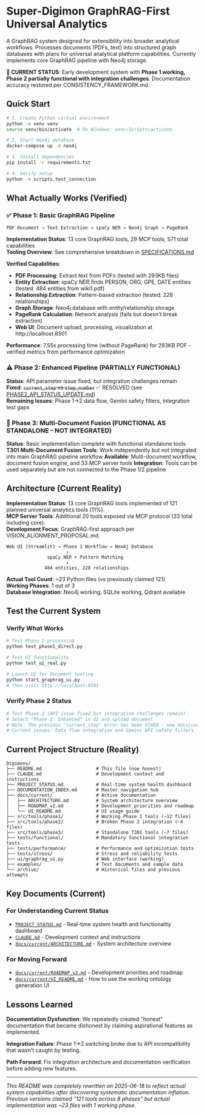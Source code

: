 # Super-Digimon GraphRAG-First Universal Analytics

A GraphRAG system designed for extensibility into broader analytical workflows. Processes documents (PDFs, text) into structured graph databases with plans for universal analytical platform capabilities. Currently implements core GraphRAG pipeline with Neo4j storage.

**🚨 CURRENT STATUS**: Early development system with **Phase 1 working, Phase 2 partially functional with integration challenges**. Documentation accuracy restored per CONSISTENCY_FRAMEWORK.md.

## Quick Start

```bash
# 1. Create Python virtual environment
python -m venv venv
source venv/bin/activate  # On Windows: venv\Scripts\activate

# 2. Start Neo4j database
docker-compose up -d neo4j

# 3. Install dependencies
pip install -r requirements.txt

# 4. Verify setup
python -m scripts.test_connection
```

## What Actually Works (Verified)

### ✅ Phase 1: Basic GraphRAG Pipeline
```
PDF Document → Text Extraction → spaCy NER → Neo4j Graph → PageRank
```

**Implementation Status**: 13 core GraphRAG tools, 29 MCP tools, 571 total capabilities  
**Tooling Overview**: See comprehensive breakdown in [SPECIFICATIONS.md](docs/core/SPECIFICATIONS.md)

**Verified Capabilities**:
- **PDF Processing**: Extract text from PDFs (tested with 293KB files)
- **Entity Extraction**: spaCy NER finds PERSON, ORG, GPE, DATE entities (tested: 484 entities from wiki1.pdf)
- **Relationship Extraction**: Pattern-based extraction (tested: 228 relationships)
- **Graph Storage**: Neo4j database with entity/relationship storage
- **PageRank Calculation**: Network analysis (fails but doesn't break extraction)
- **Web UI**: Document upload, processing, visualization at http://localhost:8501

**Performance**: 7.55s processing time (without PageRank) for 293KB PDF - verified metrics from performance optimization

### ⚠️ Phase 2: Enhanced Pipeline (PARTIALLY FUNCTIONAL)
**Status**: API parameter issue fixed, but integration challenges remain  
**Fixed**: ~~`current_step` vs `step_number`~~ ✅ RESOLVED (see [PHASE2_API_STATUS_UPDATE.md](docs/current/PHASE2_API_STATUS_UPDATE.md))  
**Remaining Issues**: Phase 1→2 data flow, Gemini safety filters, integration test gaps

### 🔧 Phase 3: Multi-Document Fusion (FUNCTIONAL AS STANDALONE - NOT INTEGRATED)
**Status**: Basic implementation complete with functional standalone tools
**T301 Multi-Document Fusion Tools**: Work independently but not integrated into main GraphRAG pipeline workflow
**Available**: Multi-document workflow, document fusion engine, and 33 MCP server tools
**Integration**: Tools can be used separately but are not connected to the Phase 1/2 pipeline

## Architecture (Current Reality)

**Implementation Status**: 13 core GraphRAG tools implemented of 121 planned universal analytics tools (11%).  
**MCP Server Tools**: Additional 20 tools exposed via MCP protocol (33 total including core).  
**Development Focus**: GraphRAG-first approach per VISION_ALIGNMENT_PROPOSAL.md.

```
Web UI (Streamlit) → Phase 1 Workflow → Neo4j Database
                      ↓
               spaCy NER + Pattern Matching
                      ↓
              484 entities, 228 relationships
```

**Actual Tool Count**: ~23 Python files (vs previously claimed 121)  
**Working Phases**: 1 out of 3  
**Database Integration**: Neo4j working, SQLite working, Qdrant available

## Test the Current System

### Verify What Works
```bash
# Test Phase 1 processing
python test_phase1_direct.py

# Test UI functionality  
python test_ui_real.py

# Launch UI for document testing
python start_graphrag_ui.py
# Then visit http://localhost:8501
```

### Verify Phase 2 Status
```bash
# Test Phase 2 (API issue fixed but integration challenges remain)
# Select "Phase 2: Enhanced" in UI and upload document
# Note: The previous 'current_step' error has been FIXED - see docs/current/PHASE2_API_STATUS_UPDATE.md
# Current issues: Data flow integration and Gemini API safety filters
```

## Current Project Structure (Reality)

```
Digimons/
├── README.md                    # This file (now honest)
├── CLAUDE.md                    # Development context and instructions
├── PROJECT_STATUS.md            # Real-time system health dashboard
├── DOCUMENTATION_INDEX.md       # Master navigation hub
├── docs/current/                # Active documentation
│   ├── ARCHITECTURE.md          # System architecture overview
│   ├── ROADMAP_v2.md            # Development priorities and roadmap
│   └── UI_README.md             # UI usage guide
├── src/tools/phase1/            # Working Phase 1 tools (~12 files)
├── src/tools/phase2/            # Broken Phase 2 integration (~4 files)  
├── src/tools/phase3/            # Standalone T301 tools (~7 files)
├── tests/functional/            # Mandatory functional integration tests
├── tests/performance/           # Performance and optimization tests
├── tests/stress/                # Stress and reliability tests
├── ui/graphrag_ui.py            # Web interface (working)
├── examples/                    # Test documents and sample data
└── archive/                     # Historical files and previous attempts
```

## Key Documents (Current)

### **For Understanding Current Status**
- [`PROJECT_STATUS.md`](PROJECT_STATUS.md) - Real-time system health and functionality dashboard
- [`CLAUDE.md`](CLAUDE.md) - Development context and instructions
- [`docs/current/ARCHITECTURE.md`](docs/current/ARCHITECTURE.md) - System architecture overview

### **For Moving Forward**  
- [`docs/current/ROADMAP_v2.md`](docs/current/ROADMAP_v2.md) - Development priorities and roadmap
- [`docs/current/UI_README.md`](docs/current/UI_README.md) - How to use the working ontology generation UI

## Lessons Learned

**Documentation Dysfunction**: We repeatedly created "honest" documentation that became dishonest by claiming aspirational features as implemented.

**Integration Failure**: Phase 1→2 switching broke due to API incompatibility that wasn't caught by testing.

**Path Forward**: Fix integration architecture and documentation verification before adding new features.

---

*This README was completely rewritten on 2025-06-18 to reflect actual system capabilities after discovering systematic documentation inflation. Previous versions claimed "121 tools across 8 phases" but actual implementation was ~23 files with 1 working phase.*